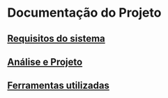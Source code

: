 # Documentação do Projeto

## [Requisitos do sistema](./REQS.md)

## [Análise e Projeto](./DESIGN.md)

## [Ferramentas utilizadas](./TOOLS.md)

